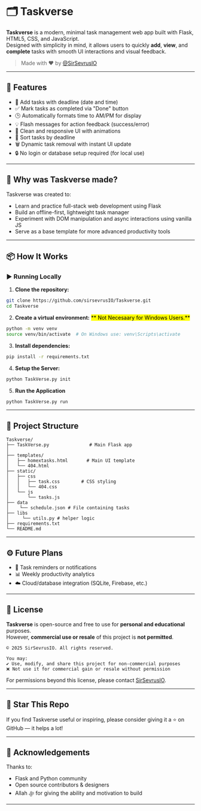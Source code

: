 # 🗂️ Taskverse

**Taskverse** is a modern, minimal task management web app built with Flask, HTML5, CSS, and JavaScript.  
Designed with simplicity in mind, it allows users to quickly **add**, **view**, and **complete** tasks with smooth UI interactions and visual feedback.

> Made with ❤️ by [@SirSevrusIO](https://github.com/sirsevrusIO)

---

## 🚀 Features

- 📆 Add tasks with deadline (date and time)
- ✅ Mark tasks as completed via "Done" button
- 🕒 Automatically formats time to AM/PM for display
- 💡 Flash messages for action feedback (success/error)
- 🎨 Clean and responsive UI with animations
- 📜 Sort tasks by deadline
- 🗑️ Dynamic task removal with instant UI update
- 🔒 No login or database setup required (for local use)

---

## 🧠 Why was Taskverse made?

Taskverse was created to:
- Learn and practice full-stack web development using Flask
- Build an offline-first, lightweight task manager
- Experiment with DOM manipulation and async interactions using vanilla JS
- Serve as a base template for more advanced productivity tools

---

## 📦 How It Works

### ▶️ Running Locally

1. **Clone the repository:**

```bash
git clone https://github.com/sirsevrusIO/Taskverse.git
cd Taskverse
```

2. **Create a virtual environment:**
<mark> ** Not Necesaary for Windows Users.** </mark>
```bash
python -m venv venv
source venv/bin/activate  # On Windows use: venv\Scripts\activate
```

3. **Install dependencies:**

```bash
pip install -r requirements.txt
```

4. **Setup the Server:**

```bash
python TaskVerse.py init
```

5. **Run the Application**
```bash
python TaskVerse.py run
```

---

## 📁 Project Structure

```
Taskverse/
├── TaskVerse.py               # Main Flask app
│
├── templates/
│   ├── homextasks.html       # Main UI template
│   └── 404.html 
├── static/
│   ├── css
│   │   ├── task.css        # CSS styling
│   │   └── 404.css
│   └── js
│       └── tasks.js
├── data
│    └── schedule.json # File containing tasks
├── libs
│     └── utils.py # helper logic
├── requirements.txt
└── README.md
```

---

## ⚙️ Future Plans

- 📅 Task reminders or notifications
- 📊 Weekly productivity analytics
- ☁️ Cloud/database integration (SQLite, Firebase, etc.)

---

## 📄 License

**Taskverse** is open-source and free to use for **personal and educational** purposes.  
However, **commercial use or resale** of this project is **not permitted**.

```
© 2025 SirSevrusIO. All rights reserved.

You may:
✔️ Use, modify, and share this project for non-commercial purposes
❌ Not use it for commercial gain or resale without permission
```

For permissions beyond this license, please contact [SirSevrusIO](https://github.com/sirsevrusIO).

---

## 🌟 Star This Repo

If you find Taskverse useful or inspiring, please consider giving it a ⭐ on GitHub — it helps a lot!

---

## 🙌 Acknowledgements

Thanks to:
- Flask and Python community
- Open source contributors & designers
- Allah ﷻ for giving the ability and motivation to build

---
